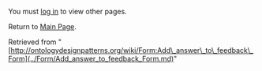 You must [log in](http://ontologydesignpatterns.org/wiki/index.php?title=Special:UserLogin&returnto=Form:Add_answer_to_feedback_Form "Special:UserLogin") to view other pages.



Return to [Main Page](../Main_Page.md "Main Page").



Retrieved from "[http://ontologydesignpatterns.org/wiki/Form:Add\_answer\_to\_feedback\_Form](../Form/Add_answer_to_feedback_Form.md)"